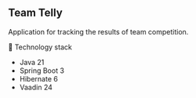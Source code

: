 ## Team Telly

Application for tracking the results of team competition.

🥞 Technology stack
* Java 21
* Spring Boot 3
* Hibernate 6
* Vaadin 24


